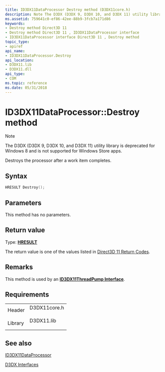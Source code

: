 ```yaml
---
title: ID3DX11DataProcessor Destroy method (D3DX11core.h)
description: Note The D3DX (D3DX 9, D3DX 10, and D3DX 11) utility library is deprecated for Windows 8 and is not supported for Windows Store apps. Destroys the processor after a work item completes.
ms.assetid: 759641c0-ef86-42ee-88b9-3fcb7a171d86
keywords:
- Destroy method Direct3D 11
- Destroy method Direct3D 11 , ID3DX11DataProcessor interface
- ID3DX11DataProcessor interface Direct3D 11 , Destroy method
topic_type:
- apiref
api_name:
- ID3DX11DataProcessor.Destroy
api_location:
- D3DX11.lib
- D3DX11.dll
api_type:
- COM
ms.topic: reference
ms.date: 05/31/2018
---
```


# ID3DX11DataProcessor::Destroy method

> [!Note]  
> The D3DX (D3DX 9, D3DX 10, and D3DX 11) utility library is deprecated for Windows 8 and is not supported for Windows Store apps.

 

Destroys the processor after a work item completes.

## Syntax


```C++
HRESULT Destroy();
```



## Parameters

This method has no parameters.

## Return value

Type: **[**HRESULT**](https://msdn.microsoft.com/library/Bb401631(v=MSDN.10).aspx)**

The return value is one of the values listed in [Direct3D 11 Return Codes](d3d11-graphics-reference-returnvalues.md).

## Remarks

This method is used by an [**ID3DX11ThreadPump Interface**](id3dx11threadpump.md).

## Requirements



|                    |                                                                                         |
|--------------------|-----------------------------------------------------------------------------------------|
| Header<br/>  | <dl> <dt>D3DX11core.h</dt> </dl> |
| Library<br/> | <dl> <dt>D3DX11.lib</dt> </dl>   |



## See also

<dl> <dt>

[ID3DX11DataProcessor](id3dx11dataprocessor.md)
</dt> <dt>

[D3DX Interfaces](d3d11-graphics-reference-d3dx11-interfaces.md)
</dt> </dl>

 

 





